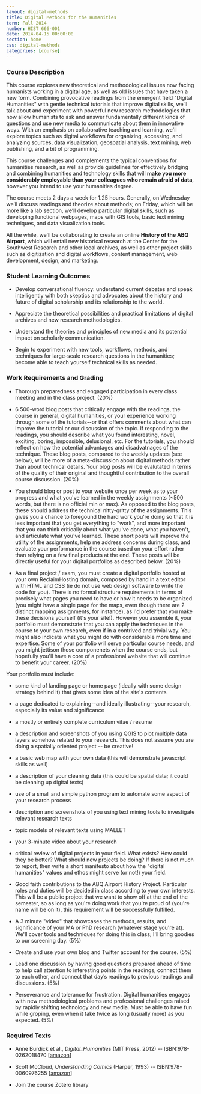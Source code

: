 ```yaml
---
layout: digital-methods
title: Digital Methods for the Humanities 
term: Fall 2014
number: HIST 666-001
date: 2014-04-15 00:00:00
section: home
css: digital-methods 
categories: [course]
---
```



### Course Description
This course explores new theoretical and methodological issues now facing humanists working in a digital age, as well as old issues that have taken a new form. Combining provocative readings from the emergent field "Digital Humanities" with gentle technical tutorials that improve digital skills, we’ll talk about and experiment with powerful new research methodologies that now allow humanists to ask and answer fundamentally different kinds of questions and use new media to communicate about them in innovative ways. With an emphasis on collaborative teaching and learning, we'll explore topics such as digital workflows for organizing, accessing, and analyzing sources, data visualization, geospatial analysis, text mining, web publishing, and a bit of programming.

This course challenges and complements the typical conventions for humanities research, as well as provide guidelines for effectively bridging and combining humanities and technology skills that will **make you more considerably employable than your colleagues who remain afraid of data**, however you intend to use your humanities degree.

The course meets 2 days a week for 1.25 hours. Generally, on Wednesday we’ll discuss readings and theorize about methods; on Friday, which will be more like a lab section, we’ll develop particular digital skills, such as developing functional webpages, maps with GIS tools, basic text mining techniques, and data visualization tools. 

All the while, we'll be collaborating to create an online **History of the ABQ Airport**, which will entail new historical research at the Center for the Southwest Research and other local archives, as well as other project skills such as digitization and digital workflows, content management, web development, design, and marketing.


### Student Learning Outcomes
- Develop conversational fluency: understand current debates and speak intelligently with both skeptics and advocates about the history and future of digital scholarship and its relationship to the world.

- Appreciate the theoretical possibilities and practical limitations of digital archives and new research methodologies.

- Understand the theories and principles of new media and its potential impact on scholarly communication.

- Begin to experiment with new tools, workflows, methods, and techniques for large-scale research questions in the humanities; become able to teach yourself technical skills as needed.



### Work Requirements and Grading
- Thorough preparedness and engaged participation in every class meeting and in the class project. (20%)

- 6 500-word blog posts that critically engage with the readings, the course in general, digital humanities, or your experience working through some of the tutorials--or that offers comments about what can improve the tutorial or our discussion of the topic. If responding to the readings, you should describe what you found interesting, novel, exciting, boring, impossible, delusional, etc. For the tutorials, you should reflect on how the potential advantages and disadvatnages of the technique. These blog posts, compared to the weekly updates (see below), will be more of a meta-discussion about digital methods rather than about technical details. Your blog posts will be evalutated in terms of the quality of their original and thoughtful contribution to the overall course discussion. (20%)

- You should blog or post to your website once per week as to your progress and what you've learned in the weekly assignments (~500 words, but there is no official min or max). As opposed to the blog posts, these should address the technical nitty-gritty of the assignments. This gives you a chance to foregound the hard work you're doing so that it is less important that you get everything to "work", and more important that you can think critically about what you've done, what you haven't, and articulate what you've learned. These short posts will improve the utility of the assignments, help me address concerns during class, and evaluate your performance in the course based on your effort rather than relying on a few final products at the end. These posts will be directly useful for your digital portfolios as described below. (20%)

- As a final project / exam, you must create a digital portfolio hosted at your own ReclaimHosting domain, composed by hand in a text editor with HTML and CSS (ie do not use web design software to write the code for you). There is no formal structure requirements in terms of precisely what pages you need to have or how it needs to be organized (you might have a single page for the maps, even though there are 2 distinct mapping assignments, for instance), as I'd prefer that you make these decisions yourself (it's your site!). However you assemble it, your portfolio must demonstrate that you can apply the techniques in the course to your own research, even if in a contrived and trivial way. You might also indicate what you might do with considerable more time and expertise. Some of your portfolio will serve particular course needs, and you might jettison those componenets when the course ends, but hopefully you'll have a core of a professional website that will continue to benefit your career. (20%)

Your portfolio must include:

- some kind of landing page or home page (ideally with some design strategy behind it) that gives some idea of the site's contents
- a page dedicated to explaining--and ideally illustrating--your research, especially its value and significance
- a mostly or entirely complete curriculum vitae / resume
- a description and screenshots of you using QGIS to plot multiple data layers somehow related to your research. This does not assume you are doing a spatially oriented project -- be creative! 
- a basic web map with your own data (this will demonstrate javascript skills as well)
- a description of your cleaning data (this could be spatial data; it could be cleaning up digital texts)
- use of a small and simple python program to automate some aspect of your research process
- description and screenshots of you using text mining tools to investigate relevant research texts
- topic models of relevant texts using MALLET 
- your 3-minute video about your research
- critical review of digital projects in your field. What exists? How could they be better? What should new projects be doing? If there is not much to report, then write a short manifesto about how the "digital humanities" values and ethos might serve (or not!) your field.

- Good faith contributions to the ABQ Airport History Project. Particular roles and duties will be decided in class according to your own interests. This will be a public project that we want to show off at the end of the semester, so as long as you're doing work that you're proud of (you're name will be on it), this requirement will be successfully fulfilled. 

- A 3 minute "video" that showcases the methods, results, and significance of your MA or PhD research (whatever stage you're at). We'll cover tools and techniques for doing this in class; I'll bring goodies to our screening day. (5%)

- Create and use your own blog and Twitter account for the course. (5%)

- Lead one discussion by having good questions prepared ahead of time to help call attention to interesting points in the readings, connect them to each other, and connect that day’s readings to previous readings and discussions. (5%)

- Perseverance and tolerance for frustration. Digital humanities engages with new methodological problems and professional challenges raised by rapidly shifting technology and new media. Must be able to have fun while groping, even when it take twice as long (usually more) as you expected. (5%)


### Required Texts
- Anne Burdick et al., *Digital\_Humanities* (MIT Press, 2012) 
-- ISBN:978-0262018470 \[[amazon](http://www.amazon.com/Digital_Humanities-Anne-Burdick/dp/0262018470/)\]

-   Scott McCloud, *Understanding Comics* (Harper, 1993)
-- ISBN:978-0060976255 \[[amazon](http://www.amazon.com/Understanding-Comics-Invisible-Scott-McCloud/dp/006097625X)]

- Join the course Zotero library 